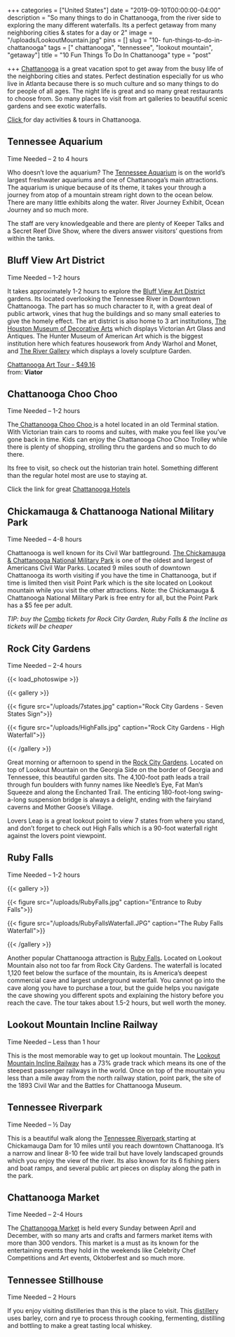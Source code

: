 +++
categories = ["United States"]
date = "2019-09-10T00:00:00-04:00"
description = "So many things to do in Chattanooga, from the river side to exploring the many different waterfalls. Its a perfect getaway from many neighboring cities & states for a day or 2"
image = "/uploads/LookoutMountain.jpg"
pins = []
slug = "10- fun-things-to-do-in-chattanooga"
tags = [" chattanooga", "tennessee", "lookout mountain", "getaway"]
title = "10 Fun Things To Do In Chattanooga"
type = "post"

+++
<a href="https://www.chattanoogafun.com" rel="nofollow">Chattanooga</a> is a great vacation spot to get away from the busy life of the neighboring cities and states. Perfect destination especially for us who live in Atlanta because there is so much culture and so many things to do for people of all ages. The night life is great and so many great restaurants to choose from. So many places to visit from art galleries to beautiful scenic gardens and see exotic waterfalls.

<a href="http://shrsl.com/1talq" rel="nofollow">Click </a> for day activities & tours in Chattanooga.

## Tennessee Aquarium

Time Needed – 2 to 4 hours

Who doesn’t love the aquarium? The <a href="https://www.tnaqua.org" rel="nofollow">Tennessee Aquarium</a> is on the world’s largest freshwater aquariums and one of Chattanooga’s main attractions. The aquarium is unique because of its theme, it takes your through a journey from atop of a mountain stream right down to the ocean below. There are many little exhibits along the water. River Journey Exhibit, Ocean Journey and so much more.

The staff are very knowledgeable and there are plenty of Keeper Talks and a Secret Reef Dive Show, where the divers answer visitors’ questions from within the tanks.

## Bluff View Art District

Time Needed – 1-2 hours

It takes approximately 1-2 hours to explore the <a href="https://bluffviewartdistrictchattanooga.com/" rel="nofollow">Bluff View Art District</a> gardens. Its located overlooking the Tennessee River in Downtown Chattanooga. The part has so much character to it, with a great deal of public artwork, vines that hug the buildings and so many small eateries to give the homely effect. The art district is also home to 3 art institutions, <a href="https://www.thehoustonmuseum.org/" rel="nofollow">The Houston Museum of Decorative Arts</a> which displays Victorian Art Glass and Antiques. The Hunter Museum of American Art which is the biggest institution here which features housework from Andy Warhol and Monet, and <a href="https://www.river-gallery.com/" rel="nofollow">The River Gallery</a> which displays a lovely sculpture Garden.

<a href="https://www.shareasale.com/m-pr.cfm?merchantID=18208&userID=2167244&productID=728889093" rel="nofollow" target="_blank"><img alt="" src="https://cache-graphicslib.viator.com/graphicslib/thumbs360x240/57945/SITours/chattanooga-art-tour-in-chattanooga-488523.jpg" border="0"><br>Chattanooga Art Tour - $49.16</a><br>from: <b>Viator</b>

## Chattanooga Choo Choo

Time Needed – 1-2 hours

The<a href="https://www.choochoo.com/?cmpid=ppc&srcid=ppc&gclid=CjwKCAjwk93rBRBLEiwAcMapUXwDw7i5NgelfZR6cPTS1EFAHJ11zjghxNUhXaYGNxnnesah7FoldxoCOl8QAvD_BwE" rel="nofollow"> Chattanooga Choo Choo </a>is a hotel located in an old Terminal station. With Victorian train cars to rooms and suites, with make you feel like you’ve gone back in time. Kids can enjoy the Chattanooga Choo Choo Trolley while there is plenty of shopping, strolling thru the gardens and so much to do there.

Its free to visit, so check out the historian train hotel. Something different than the regular hotel most are use to staying at.

Click the link for great [Chattanooga Hotels](http://www.tkqlhce.com/click-9165033-13268017?sid=5224213 "Chattanooga Hotels")

## Chickamauga & Chattanooga National Military Park

Time Needed – 4-8 hours

Chattanooga is well known for its Civil War battleground. <a href="https://en.wikipedia.org/wiki/Chickamauga_and_Chattanooga_National_Military_Park" rel="nofollow">The Chickamauga & Chattanooga National Military Park</a> is one of the oldest and largest of Americans Civil War Parks. Located 9 miles south of downtown Chattanooga its worth visiting if you have the time in Chattanooga, but if time is limited then visit Point Park which is the site located on Lookout mountain while you visit the other attractions. Note: the Chickamauga & Chattanooga National Military Park is free entry for all, but the Point Park has a $5 fee per adult.

_TIP: buy the_ <a href="https://tickets.lookoutmountain.com/Info.aspx?EventID=4&gclid=CjwKCAjwk93rBRBLEiwAcMapUUjSNXXf29bYve_yYzKhsaXBViEBZuGV2asb4UGo-av__5dvOV5IshoC1hcQAvD_BwE" rel="nofollow">Combo</a> _tickets for Rock City Garden, Ruby Falls & the Incline as tickets will be cheaper_

## Rock City Gardens

Time Needed – 2-4 hours

{{< load_photoswipe >}}

{{< gallery >}}

{{< figure src="/uploads/7states.jpg" caption="Rock City Gardens - Seven States Sign">}}

{{< figure src="/uploads/HighFalls.jpg" caption="Rock City Gardens - High Waterfall">}}

{{< /gallery >}}

Great morning or afternoon to spend in the <a href="https://www.seerockcity.com/" rel="nofollow">Rock City Gardens</a>. Located on top of Lookout Mountain on the Georgia Side on the border of Georgia and Tennessee, this beautiful garden sits. The 4,100-foot path leads a trail through fun boulders with funny names like Needle’s Eye, Fat Man’s Squeeze and along the Enchanted Trail. The enticing 180-foot-long swing-a-long suspension bridge is always a delight, ending with the fairyland caverns and Mother Goose’s Village.

Lovers Leap is a great lookout point to view 7 states from where you stand, and don’t forget to check out High Falls which is a 90-foot waterfall right against the lovers point viewpoint.

## Ruby Falls

Time Needed – 1-2 hours

{{< gallery >}}

{{< figure src="/uploads/RubyFalls.jpg" caption="Entrance to Ruby Falls">}}

{{< figure src="/uploads/RubyFallsWaterfall.JPG" caption="The Ruby Falls Waterfall">}}

{{< /gallery >}}

Another popular Chattanooga attraction is <a href="https://www.rubyfalls.com/" rel="nofollow">Ruby Falls</a>**.** Located on Lookout Mountain also not too far from Rock City Gardens. The waterfall is located 1,120 feet below the surface of the mountain, its is America’s deepest commercial cave and largest underground waterfall. You cannot go into the cave along you have to purchase a tour, but the guide helps you navigate the cave showing you different spots and explaining the history before you reach the cave. The tour takes about 1.5-2 hours, but well worth the money.

## Lookout Mountain Incline Railway

Time Needed – Less than 1 hour

This is the most memorable way to get up lookout mountain. The <a href="http://www.ridetheincline.com/" rel="nofollow">Lookout Mountain Incline Railway</a> has a 73% grade track which means its one of the steepest passenger railways in the world. Once on top of the mountain you less than a mile away from the north railway station, point park, the site of the 1893 Civil War and the Battles for Chattanooga Museum.

## Tennessee Riverpark

Time Needed – ½ Day

This is a beautiful walk along the <a href="https://parks.hamiltontn.gov/196/Tennessee-Riverpark" rel="nofollow">Tennessee Riverpark </a>starting at Chickamauga Dam for 10 miles until you reach downtown Chattanooga. It’s a narrow and linear 8-10 fee wide trail but have lovely landscaped grounds which you enjoy the view of the river. Its also known for its 6 fishing piers and boat ramps, and several public art pieces on display along the path in the park.

## Chattanooga Market

Time Needed – 2-4 Hours

The <a href="https://chattanoogamarket.com" rel="nofollow">Chattanooga Market</a> is held every Sunday between April and December, with so many arts and crafts and farmers market items with more than 300 vendors. This market is a must as its known for the entertaining events they hold in the weekends like Celebrity Chef Competitions and Art events, Oktoberfest and so much more.

## Tennessee Stillhouse

Time Needed – 2 Hours

If you enjoy visiting distilleries than this is the place to visit. This <a href="https://chattanoogawhiskey.com/" rel="nofollow">distillery</a> uses barley, corn and rye to process through cooking, fermenting, distilling and bottling to make a great tasting local whiskey.